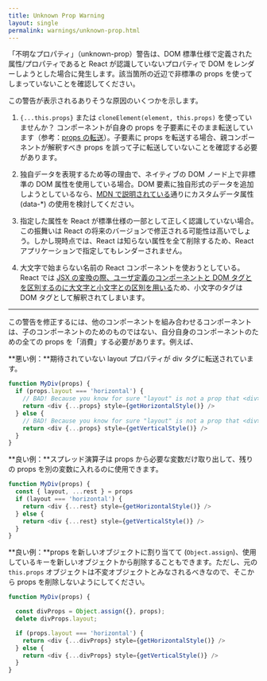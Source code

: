 ```yaml
---
title: Unknown Prop Warning
layout: single
permalink: warnings/unknown-prop.html
---
```


「不明なプロパティ」（unknown-prop）警告は、DOM 標準仕様で定義された属性/プロパティであると React が認識していないプロパティで DOM をレンダーしようとした場合に発生します。該当箇所の近辺で非標準の props を使ってしまっていないことを確認してください。

この警告が表示されるありそうな原因のいくつかを示します。

1. `{...this.props}` または `cloneElement(element, this.props)` を使っていませんか？ コンポーネントが自身の props を子要素にそのまま転送しています（参考：[props の転送](/docs/transferring-props.html)）。子要素に props を転送する場合、親コンポーネントが解釈すべき props を誤って子に転送していないことを確認する必要があります。

2. 独自データを表現するため等の理由で、ネイティブの DOM ノード上で非標準の DOM 属性を使用している場合。DOM 要素に独自形式のデータを追加しようとしているなら、[MDN で説明されている](https://developer.mozilla.org/en-US/docs/Web/Guide/HTML/Using_data_attributes)通りにカスタムデータ属性 (data-*) の使用を検討してください。

3. 指定した属性を React が標準仕様の一部として正しく認識していない場合。この振舞いは React の将来のバージョンで修正される可能性は高いでしょう。しかし現時点では、React は知らない属性を全て削除するため、React アプリケーションで指定してもレンダーされません。

4. 大文字で始まらない名前の React コンポーネントを使おうとしている。React では [JSX の変換の際、ユーザ定義のコンポーネントと DOM タグとを区別するのに大文字と小文字との区別を用いる](/docs/jsx-in-depth.html#user-defined-components-must-be-capitalized)ため、小文字のタグは DOM タグとして解釈されてしまいます。

---

この警告を修正するには、他のコンポーネントを組み合わせるコンポーネントは、子のコンポーネントのためのものではない、自分自身のコンポーネントのための全ての props を「消費」する必要があります。例えば、

**悪い例：**期待されていない layout プロパティが div タグに転送されています。

```js
function MyDiv(props) {
  if (props.layout === 'horizontal') {
    // BAD! Because you know for sure "layout" is not a prop that <div> understands.
    return <div {...props} style={getHorizontalStyle()} />
  } else {
    // BAD! Because you know for sure "layout" is not a prop that <div> understands.
    return <div {...props} style={getVerticalStyle()} />
  }
}
```

**良い例：**スプレッド演算子は props から必要な変数だけ取り出して、残りの props を別の変数に入れるのに使用できます。


```js
function MyDiv(props) {
  const { layout, ...rest } = props
  if (layout === 'horizontal') {
    return <div {...rest} style={getHorizontalStyle()} />
  } else {
    return <div {...rest} style={getVerticalStyle()} />
  }
}
```

**良い例：**props を新しいオブジェクトに割り当てて (`Object.assign`)、使用しているキーを新しいオブジェクトから削除することもできます。ただし、元の `this.props` オブジェクトは不変オブジェクトとみなされるべきなので、そこから props を削除しないようにしてください。


```js
function MyDiv(props) {

  const divProps = Object.assign({}, props);
  delete divProps.layout;

  if (props.layout === 'horizontal') {
    return <div {...divProps} style={getHorizontalStyle()} />
  } else {
    return <div {...divProps} style={getVerticalStyle()} />
  }
}
```
